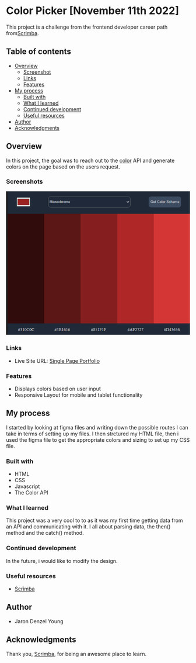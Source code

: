 # Color Picker [November 11th 2022]

This project is a challenge from the frontend developer career path from[Scrimba](https://scrimba.com/).

## Table of contents

- [Overview](#overview)
  - [Screenshot](#screenshot)
  - [Links](#links)
  - [Features](#features)
- [My process](#my-process)
  - [Built with](#built-with)
  - [What I learned](#what-i-learned)
  - [Continued development](#continued-development)
  - [Useful resources](#useful-resources)
- [Author](#author)
- [Acknowledgments](#acknowledgments)

## Overview

In this project, the goal was to reach out to the [color](https://www.thecolorapi.com/) API and generate colors on the page based on the users request.

### Screenshots

![alt text](<./images/Screenshot%20(46).png>)

### Links

- Live Site URL: [Single Page Portfolio](https://idyllic-cat-f24f67.netlify.app/)

### Features

- Displays colors based on user input
- Responsive Layout for mobile and tablet functionality

## My process

I started by looking at figma files and writing down the possible routes I can take in terms of setting up my files. I then strctured my HTML file, then i used the figma file to get the appropriate colors and sizing to set up my CSS file.

### Built with

- HTML
- CSS
- Javascript
- The Color API

### What I learned

This project was a very cool to to as it was my first time getting data from an API and communicating with it. I all about parsing data, the then() method and the catch() method.

### Continued development

In the future, i would like to modify the design.

### Useful resources

- [Scrimba](https://scrimba.com/)

## Author

- Jaron Denzel Young

## Acknowledgments

Thank you, [Scrimba](https://scrimba.com/), for being an awesome place to learn.
